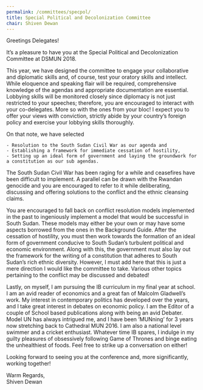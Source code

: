 ```yaml
---
permalink: /committees/specpol/
title: Special Political and Decolonization Committee
chair: Shiven Dewan
---
```


Greetings Delegates!

It’s a pleasure to have you at the Special Political and Decolonization Committee at DSMUN 2018.

This year, we have designed the committee to engage your collaborative and diplomatic skills and, of course, test your oratory skills and intellect. While eloquence and speaking flair will be required, comprehensive knowledge of the agendas and appropriate documentation are essential. Lobbying skills will be monitored closely since diplomacy is not just restricted to your speeches; therefore, you are encouraged to interact with your co-delegates. More so with the ones from your bloc! I expect you to offer your views with conviction, strictly abide by your country’s foreign policy and exercise your lobbying skills thoroughly.

On that note, we have selected

    - Resolution to the South Sudan Civil War as our agenda and
    - Establishing a framework for immediate cessation of hostility,
    - Setting up an ideal form of government and laying the groundwork for a constitution as our sub agendas.

The South Sudan Civil War has been raging for a while and ceasefires have been difficult to implement. A parallel can be drawn with the Rwandan genocide and you are encouraged to refer to it while deliberating, discussing and offering solutions to the conflict and the ethnic cleansing claims.

You are encouraged to fall back on conflict resolution models implemented in the past to ingeniously implement a model that would be successful in South Sudan. These models may either be your own or may have some aspects borrowed from the ones in the Background Guide. After the cessation of hostility, you must then work towards the formation of an ideal form of government conducive to South Sudan’s turbulent political and economic environment. Along with this, the government must also lay out the framework for the writing of a constitution that adheres to South Sudan’s rich ethnic diversity. However, I must add here that this is just a mere direction I would like the committee to take. Various other topics pertaining to the conflict may be discussed and debated!

Lastly, on myself, I am pursuing the IB curriculum in my final year at school. I am an avid reader of economics and a great fan of Malcolm Gladwell’s work. My interest in contemporary politics has developed over the years, and I take great interest in debates on economic policy. I am the Editor of a couple of School based publications along with being an avid Debater. Model UN has always intrigued me, and I have been ‘MUNning’ for 3 years now stretching back to Cathedral MUN 2016. I am also a national level swimmer and a cricket enthusiast. Whatever time IB spares, I indulge in my guilty pleasures of obsessively following Game of Thrones and binge eating the unhealthiest of foods. Feel free to strike up a conversation on either!

Looking forward to seeing you at the conference and, more significantly, working together!

Warm Regards,<br>
Shiven Dewan
